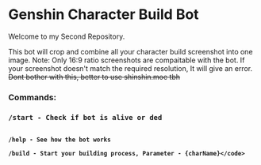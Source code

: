 <h1><b>Genshin Character Build Bot</b></h1>

Welcome to my Second Repository.

This bot will crop and combine all your character build screenshot into one image.
Note: Only 16:9 ratio screenshots are compaitable with the bot. If your screenshot doesn't match the required resolution, It will give an error.
<s>Dont bother with this, better to use shinshin.moe tbh</s>

<h3>Commands:<h3>
  <code>/start - Check if bot is alive or ded

    /help - See how the bot works

    /build - Start your building process, Parameter - {charName}</code>

